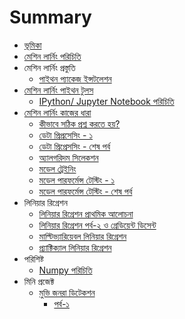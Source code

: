 # Summary

* [ভূমিকা](README.md)
* [মেশিন লার্নিং পরিচিতি](ml_intro.md)
* মেশিন লার্নিং প্রস্তুতি
    * [পাইথন প্যাকেজ ইন্সটলেশন](package_installation.md)
* [মেশিন লার্নিং পাইথন টুলস](module_intro/python_tools.md)
   *  [IPython/ Jupyter Notebook পরিচিতি](module_intro/ipython_notebook.md)
* [মেশিন লার্নিং কাজের ধারা](workflow/workflow.md)
   * [কীভাবে সঠিক প্রশ্ন করতে হয়?](askquestion/askingRightQuestion.md)
   * [ডেটা প্রিপ্রসেসিং - ১](working_with_data/data_processing.md)
   * [ডেটা প্রিপ্রেসসিং - শেষ পর্ব](working_with_data/data_processing_part_2.md)
   * [অ্যালগরিদম সিলেকশন](algorithm_selection/algo_select.md)
   * [মডেল ট্রেইনিং](model_training/model_training.md)
   * [মডেল পারফর্মেন্স টেস্টিং - ১](model_performance/performance.md)
   * [মডেল পারফর্মেন্স টেস্টিং - শেষ পর্ব](model_performance/performance_final.md)
* লিনিয়ার রিগ্রেশন
   * [লিনিয়ার রিগ্রেশন প্রাথমিক আলোচনা](linear_regression/linear_regression_intro.md)
   * [লিনিয়ার রিগ্রেশন পর্ব-২ ও গ্রেডিয়েন্ট ডিসেন্ট](linear_regression/linear_regression_2.md)
   * [মাল্টিভ্যারিয়েবল লিনিয়ার রিগ্রেশন](linear_regression/multivar_linear_regression.md)
   * [প্র্যাক্টিক্যাল লিনিয়ার রিগ্রেশন](linear_regression/code_linear_regression.md)
* পরিশিষ্ট
   * [Numpy পরিচিতি](supplements/primer_numpy.md)
* মিনি প্রজেক্ট
   * [মুভি জনরা ডিটেকশন](mini-project/movie-genre-detection/movie_genre_detection.md)
      * [পর্ব-১](mini-project/movie-genre-detection/episode01.md)
